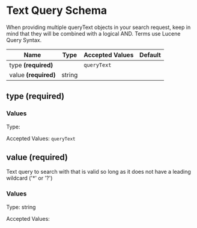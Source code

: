 

# Text Query Schema

When providing multiple queryText objects in your search request, keep in mind that they will be combined with a logical AND. Terms use Lucene Query Syntax.


| Name | Type | Accepted Values | Default |
|------|------|--------|---------|
| type **(required)**| | `queryText`|  |
| value **(required)**| string| |  |


## type **(required)**


### Values

Type: 


Accepted Values: `queryText`

## value **(required)**

Text query to search with that is valid so long as it does not have a leading wildcard (&#x27;*&#x27; or &#x27;?&#x27;)

### Values

Type: string


Accepted Values: 


